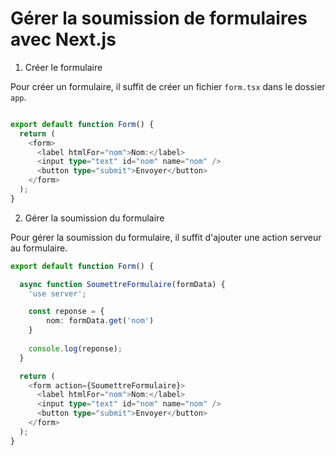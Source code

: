 # Gérer la soumission de formulaires avec Next.js

1. Créer le formulaire 

Pour créer un formulaire, il suffit de créer un fichier `form.tsx` dans le dossier `app`. 

``` ts title="app/form.tsx"

export default function Form() {
  return (
    <form>
      <label htmlFor="nom">Nom:</label>
      <input type="text" id="nom" name="nom" />
      <button type="submit">Envoyer</button>
    </form>
  );
}
```

2. Gérer la soumission du formulaire

Pour gérer la soumission du formulaire, il suffit d'ajouter une action serveur au formulaire. 

``` ts title="app/form.tsx"
export default function Form() {

  async function SoumettreFormulaire(formData) {
    'use server';

    const reponse = {
        nom: formData.get('nom')
    }
    
    console.log(reponse);
  }

  return (
    <form action={SoumettreFormulaire}>
      <label htmlFor="nom">Nom:</label>
      <input type="text" id="nom" name="nom" />
      <button type="submit">Envoyer</button>
    </form>
  );
}
